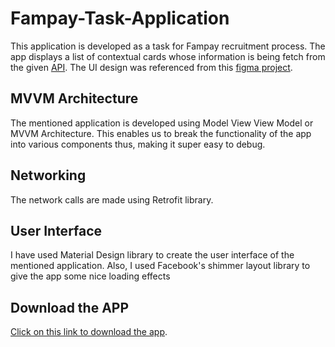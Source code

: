 # Fampay-Task-Application

This application is developed as a task for Fampay recruitment process. The app displays a list of contextual cards whose information is being fetch from the given [API](https://run.mocky.io/v3/fefcfbeb-5c12-4722-94ad-b8f92caad1ad). The UI design was referenced from this [figma project](https://www.figma.com/file/AvK2BRGwMTv4kQab5ymJ0K/AAL3-Android-assignment-Design-Specs). 


## MVVM Architecture
The mentioned application is developed using Model View View Model or MVVM Architecture. This enables us to break the functionality of the app into various components thus, making it super easy to debug. 

## Networking
The network calls are made using Retrofit library.

## User Interface
I have used Material Design library to create the user interface of the mentioned application. Also, I used Facebook's shimmer layout library to give the app some nice loading effects

## Download the APP
[Click on this link to download the app](https://drive.google.com/file/d/13oxVcX1l3qY0I7dhg5pyIZJgtSu1j-10/view?usp=sharing). 
